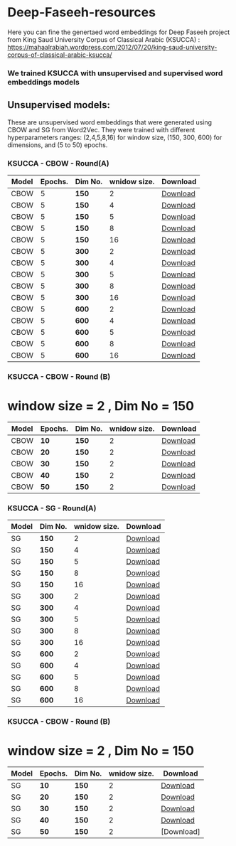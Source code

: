 # Deep-Faseeh-resources

Here you can fine the genertaed word embeddings for Deep Faseeh project from King Saud University Corpus of Classical Arabic (KSUCCA) :
https://mahaalrabiah.wordpress.com/2012/07/20/king-saud-university-corpus-of-classical-arabic-ksucca/

### We trained KSUCCA with unsupervised and supervised word embeddings models

## Unsupervised models:

These are unsupervised word embeddings that were generated using CBOW and SG from Word2Vec. They were trained with different hyperparameters ranges: (2,4,5,8,16) for window size, (150, 300, 600) for dimensions, and (5 to 50) epochs. 


### KSUCCA - CBOW - Round(A)

Model        	  | Epochs.  | Dim No.              | wnidow size.       		| Download      |
-----        	  | -------- | --------             | ----------          	    | --------- 	|
CBOW           | 5 | **150**           | 2 	        | [Download](https://bakrianoo.sfo2.digitaloceanspaces.com/aravec/full_grams_cbow_300_twitter.zip) |
CBOW           | 5 | **150**          | 4        | [Download](https://bakrianoo.sfo2.digitaloceanspaces.com/aravec/full_grams_cbow_100_twitter.zip) |
CBOW         | 5 | **150**           | 5 	        | [Download](https://bakrianoo.sfo2.digitaloceanspaces.com/aravec/full_grams_sg_300_twitter.zip) |
CBOW         | 5 | **150**           | 8	        | [Download](https://bakrianoo.sfo2.digitaloceanspaces.com/aravec/full_grams_sg_100_twitter.zip) |
CBOW         | 5 | **150**           | 16 	        | [Download](https://bakrianoo.sfo2.digitaloceanspaces.com/aravec/full_grams_cbow_300_wiki.zip) |
CBOW         | 5 | **300**           | 2         | [Download](https://bakrianoo.sfo2.digitaloceanspaces.com/aravec/full_grams_cbow_100_wiki.zip) |
CBOW         | 5 | **300**           | 4        | [Download](https://bakrianoo.sfo2.digitaloceanspaces.com/aravec/full_grams_sg_300_wiki.zip) |
CBOW          | 5 | **300**           | 5 	        | [Download](https://bakrianoo.sfo2.digitaloceanspaces.com/aravec/full_grams_sg_100_wiki.zip) |
CBOW          | 5 | **300**           | 8	        | [Download](https://bakrianoo.sfo2.digitaloceanspaces.com/aravec/full_grams_sg_100_twitter.zip) |
CBOW        | 5 | **300**           | 16 	        | [Download](https://bakrianoo.sfo2.digitaloceanspaces.com/aravec/full_grams_cbow_300_wiki.zip) |
CBOW        | 5 | **600**           | 2         | [Download](https://bakrianoo.sfo2.digitaloceanspaces.com/aravec/full_grams_cbow_100_wiki.zip) |
CBOW        | 5 | **600**           | 4        | [Download](https://bakrianoo.sfo2.digitaloceanspaces.com/aravec/full_grams_sg_300_wiki.zip) |
CBOW        | 5 | **600**           | 5 	        | [Download](https://bakrianoo.sfo2.digitaloceanspaces.com/aravec/full_grams_sg_100_wiki.zip) |
CBOW        | 5 | **600**           | 8	        | [Download](https://bakrianoo.sfo2.digitaloceanspaces.com/aravec/full_grams_sg_100_twitter.zip) |
CBOW        | 5 | **600**           | 16 	        | [Download](https://bakrianoo.sfo2.digitaloceanspaces.com/aravec/full_grams_cbow_300_wiki.zip) |



### KSUCCA - CBOW - Round (B)
# window size = 2 , Dim No = 150 


Model        	  | Epochs.         | Dim No.              | wnidow size.              		| Download      |
-----        	  | --------        | --------             | --------  	    | --------- 	|
CBOW          | **10**           	 | **150**           | 2        | [Download](https://bakrianoo.sfo2.digitaloceanspaces.com/aravec/full_grams_cbow_300_twitter.zip) |
CBOW          | **20**             | **150**           | 2      | [Download](https://bakrianoo.sfo2.digitaloceanspaces.com/aravec/full_grams_cbow_100_twitter.zip) |
CBOW         | **30**            	  | **150**           | 2       | [Download](https://bakrianoo.sfo2.digitaloceanspaces.com/aravec/full_grams_sg_300_twitter.zip) |
CBOW          | **40**          	  | **150**           | 2       | [Download](https://bakrianoo.sfo2.digitaloceanspaces.com/aravec/full_grams_sg_100_twitter.zip) |
CBOW         | **50**            	   | **150**           | 2      | [Download](https://bakrianoo.sfo2.digitaloceanspaces.com/aravec/full_grams_cbow_300_wiki.zip) |




### KSUCCA - SG - Round(A)

Model        	  | Dim No.              | wnidow size.        		| Download      |
-----        	  | --------             | ----------          	    | --------- 	|
SG          | **150**           | 2 	        | [Download](https://bakrianoo.sfo2.digitaloceanspaces.com/aravec/full_grams_cbow_300_twitter.zip) |
SG          | **150**          | 4        | [Download](https://bakrianoo.sfo2.digitaloceanspaces.com/aravec/full_grams_cbow_100_twitter.zip) |
SG         | **150**           | 5 	        | [Download](https://bakrianoo.sfo2.digitaloceanspaces.com/aravec/full_grams_sg_300_twitter.zip) |
SG          | **150**           | 8	        | [Download](https://bakrianoo.sfo2.digitaloceanspaces.com/aravec/full_grams_sg_100_twitter.zip) |
SG         | **150**           | 16 	        | [Download](https://bakrianoo.sfo2.digitaloceanspaces.com/aravec/full_grams_cbow_300_wiki.zip) |
SG         | **300**           | 2         | [Download](https://bakrianoo.sfo2.digitaloceanspaces.com/aravec/full_grams_cbow_100_wiki.zip) |
SG         | **300**           | 4        | [Download](https://bakrianoo.sfo2.digitaloceanspaces.com/aravec/full_grams_sg_300_wiki.zip) |
SG          | **300**           | 5 	        | [Download](https://bakrianoo.sfo2.digitaloceanspaces.com/aravec/full_grams_sg_100_wiki.zip) |
SG          | **300**           | 8	        | [Download](https://bakrianoo.sfo2.digitaloceanspaces.com/aravec/full_grams_sg_100_twitter.zip) |
SG         | **300**           | 16 	        | [Download](https://bakrianoo.sfo2.digitaloceanspaces.com/aravec/full_grams_cbow_300_wiki.zip) |
SG         | **600**           | 2         | [Download](https://bakrianoo.sfo2.digitaloceanspaces.com/aravec/full_grams_cbow_100_wiki.zip) |
SG         | **600**           | 4        | [Download](https://bakrianoo.sfo2.digitaloceanspaces.com/aravec/full_grams_sg_300_wiki.zip) |
SG          | **600**           | 5 	        | [Download](https://bakrianoo.sfo2.digitaloceanspaces.com/aravec/full_grams_sg_100_wiki.zip) |
SG          | **600**           | 8	        | [Download](https://bakrianoo.sfo2.digitaloceanspaces.com/aravec/full_grams_sg_100_twitter.zip) |
SG         | **600**           | 16 	        | [Download](https://bakrianoo.sfo2.digitaloceanspaces.com/aravec/full_grams_cbow_300_wiki.zip) |




### KSUCCA - CBOW - Round (B)
# window size = 2 , Dim No = 150 




Model        	  | Epochs.         | Dim No.              | wnidow size.              		| Download      |
-----        	  | --------        | --------             | --------  	    | --------- 	|
SG          | **10**           	 | **150**           | 2        | [Download](https://bakrianoo.sfo2.digitaloceanspaces.com/aravec/full_grams_cbow_300_twitter.zip) |
SG          | **20**             | **150**           | 2      | [Download](https://bakrianoo.sfo2.digitaloceanspaces.com/aravec/full_grams_cbow_100_twitter.zip) |
SG         | **30**            	  | **150**           | 2       | [Download](https://bakrianoo.sfo2.digitaloceanspaces.com/aravec/full_grams_sg_300_twitter.zip) |
SG          | **40**          	  | **150**           | 2       | [Download](https://bakrianoo.sfo2.digitaloceanspaces.com/aravec/full_grams_sg_100_twitter.zip) |
SG         | **50**            	   | **150**           | 2      | [Download]
